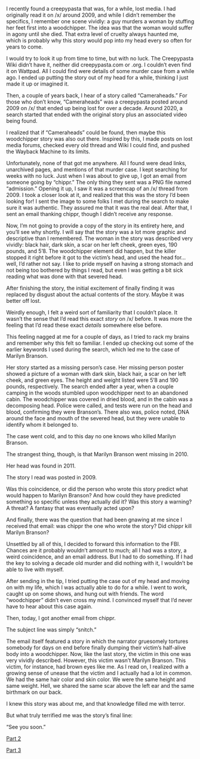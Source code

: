 I recently found a creepypasta that was, for a while, lost media. I had originally read it on /x/ around 2009, and while I didn’t remember the specifics, I remember one scene vividly: a guy murders a woman by stuffing her feet first into a woodchipper. The idea was that the woman would suffer in agony until she died. That extra level of cruelty always haunted me, which is probably why this story would pop into my head every so often for years to come.

I would try to look it up from time to time, but with no luck. The Creepypasta Wiki didn’t have it, neither did creepypasta.com or .org. I couldn’t even find it on Wattpad. All I could find were details of some murder case from a while ago. I ended up putting the story out of my head for a while, thinking I just made it up or imagined it.

Then, a couple of years back, I hear of a story called “Cameraheads.” For those who don’t know, “Cameraheads” was a creepypasta posted around 2009 on /x/ that ended up being lost for over a decade. Around 2020, a search started that ended with the original story plus an associated video being found.

I realized that if “Cameraheads” could be found, then maybe this woodchipper story was also out there. Inspired by this, I made posts on lost media forums, checked every old thread and Wiki I could find, and pushed the Wayback Machine to its limits.

Unfortunately, none of that got me anywhere. All I found were dead links, unarchived pages, and mentions of that murder case. I kept searching for weeks with no luck. Just when I was about to give up, I got an email from someone going by “chippr.” The only thing they sent was a PNG file named “admission.” Opening it up, I saw it was a screencap of an /x/ thread from 2009. I took a closer look at it, and realized that this was the story I’d been looking for! I sent the image to some folks I met during the search to make sure it was authentic. They assured me that it was the real deal. After that, I sent an email thanking chippr, though I didn’t receive any response.

Now, I’m not going to provide a copy of the story in its entirety here, and you’ll see why shortly. I will say that the story was a lot more graphic and descriptive than I remembered. The woman in the story was described very vividly: black hair, dark skin, a scar on her left cheek, green eyes, 190 pounds, and 5’8. The woodchipper element did happen, but the killer stopped it right before it got to the victim’s head, and used the head for…well, I’d rather not say. I like to pride myself on having a strong stomach and not being too bothered by things I read, but even I was getting a bit sick reading what was done with that severed head.

After finishing the story, the initial excitement of finally finding it was replaced by disgust about the actual contents of the story. Maybe it was better off lost.

Weirdly enough, I felt a weird sort of familiarity that I couldn’t place. It wasn’t the sense that I’d read this exact *story* on /x/ before. It was more the feeling that I’d read these exact *details* somewhere else before.

This feeling nagged at me for a couple of days, as I tried to rack my brains and remember why this felt so familiar. I ended up checking out some of the earlier keywords I used during the search, which led me to the case of Marilyn Branson.

Her story started as a missing person’s case. Her missing person poster showed a picture of a woman with dark skin, black hair, a scar on her left cheek, and green eyes. The height and weight listed were 5’8 and 190 pounds, respectively. The search ended after a year, when a couple camping in the woods stumbled upon woodchipper next to an abandoned cabin. The woodchipper was covered in dried blood, and in the cabin was a decomposing head. Police were called, and tests were run on the head and blood, confirming they were Branson’s. There also was, police noted, DNA around the face and mouth of the severed head, but they were unable to identify whom it belonged to.

The case went cold, and to this day no one knows who killed Marilyn Branson.

The strangest thing, though, is that Marilyn Branson went missing in 2010.

Her head was found in 2011.

The story I read was posted in 2009.

Was this coincidence, or did the person who wrote this story predict what would happen to Marilyn Branson? And how could they have predicted something so specific unless they actually did it? Was this story a warning? A threat? A fantasy that was eventually acted upon?

And finally, there was the question that had been gnawing at me since I received that email: was chippr the one who wrote the story? Did chippr kill Marilyn Branson?

Unsettled by all of this, I decided to forward this information to the FBI. Chances are it probably wouldn’t amount to much; all I had was a story, a weird coincidence, and an email address. But I had to do something. If I had the key to solving a decade old murder and did nothing with it, I wouldn’t be able to live with myself.

After sending in the tip, I tried putting the case out of my head and moving on with my life, which I was actually able to do for a while. I went to work, caught up on some shows, and hung out with friends. The word “woodchipper” didn’t even cross my mind. I convinced myself that I’d never have to hear about this case again.

Then, today, I got another email from chippr.

The subject line was simply “snitch.”

The email itself featured a story in which the narrator gruesomely tortures somebody for days on end before finally dumping their victim’s half-alive body into a woodchipper. Now, like the last story, the victim in this one was very vividly described. However, this victim wasn’t Marilyn Branson. This victim, for instance, had brown eyes like me. As I read on, I realized with a growing sense of unease that the victim and I actually had a lot in common. We had the same hair color and skin color. We were the same height and same weight. Hell, we shared the same scar above the left ear and the same birthmark on our back.

I knew this story was about me, and that knowledge filled me with terror.

But what truly terrified me was the story’s final line:

“See you soon.”

[Part 2](https://www.reddit.com/r/nosleep/comments/185c0g2/i_drew_a_commission_for_a_serial_killer/)

[Part 3](https://www.reddit.com/r/creepypasta/comments/188hrd3/i_did_it_for_marilyn/)